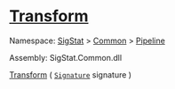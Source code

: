 # [Transform](./SequentialTransformPipeline-100663509.md)

Namespace: [SigStat]() > [Common](./../../README.md) > [Pipeline](./../README.md)

Assembly: SigStat.Common.dll

[Transform](./SequentialTransformPipeline-100663509.md) ( [`Signature`](./../../Signature.md) signature )
